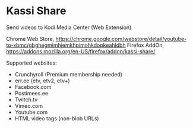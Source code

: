 Kassi Share
=============

Send videos to Kodi Media Center (Web Extension)

Chrome Web Store, https://chrome.google.com/webstore/detail/youtube-to-xbmc/gbghegmimhjemkhpimohkdopkeahldbh
Firefox AddOn, https://addons.mozilla.org/en-US/firefox/addon/kassi-share/

Supported websites:


- Crunchyroll (Premium membership needed)
- err.ee (etv, etv2, etv+)
- Facebook.com
- Postimees.ee
- Twitch.tv
- Vimeo.com
- Youtube.com
- HTML video tags (non-blob URLs)